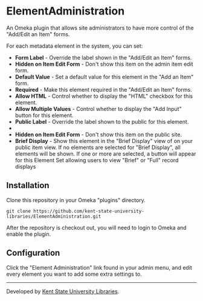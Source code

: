 # ElementAdministration

An Omeka plugin that allows site administrators to have more control of the "Add/Edit an Item" forms.

For each metadata element in the system, you can set:
<ul>
  <li>
    <strong>Form Label</strong> -
    <span>Override the label shown in the "Add/Edit an Item" forms.</span>
  </li>
  <li>
    <strong>Hidden on Item Edit Form</strong> -
    <span>Don't show this item on the admin item edit form.</span>
  </li>
  <li>
    <strong>Default Value</strong> -
    <span>Set a default value for this element in the "Add an Item" form.</span>
  </li>
  <li>
    <strong>Required</strong> -
    <span>Make this element required in the "Add/Edit an Item" forms.</span>
  </li>
  <li>
    <strong>Allow HTML</strong> -
    <span>Control whether to display the "HTML" checkbox for this element.</span>
  </li>
  <li>
    <strong>Allow Multiple Values</strong> -
    <span>Control whether to display the "Add Input" button for this element.</span>
  </li>
  <li>
    <strong>Public Label</strong> -
    <span>Override the label shown to the public for this element.</span>
  </li>
  <li>
  <li>
    <strong>Hidden on Item Edit Form</strong> -
    <span>Don't show this item on the public site.</span>
  </li>
  <li>
    <strong>Brief Display</strong> -
    <span>Show this element in the "Brief Display" view of on your public item view.
      If no elements are selected for "Brief Display", all elements will be shown.
      If one or more are selected, a button will appear for this Element Set allowing users to view "Brief" or "Full" record displays
    </span>
  </li>
</ul>


## Installation

Clone this repository in your Omeka "plugins" directory.

```
git clone https://github.com/kent-state-university-libraries/ElementAdministration.git
```

After the repository is checkout out, you will need to login to Omeka and enable
the plugin.


## Configuration

Click the "Element Administration" link found in your admin menu, and edit every element you want to add some extra settings to.

------

Developed by [Kent State University Libraries](http://www.library.kent.edu).
